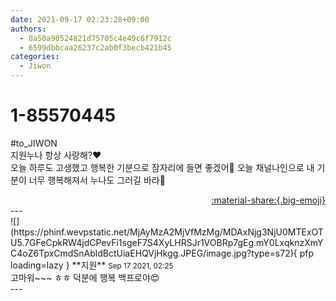```yaml
---
date: 2021-09-17 02:23:28+09:00
authors:
  - 0a50a90524821d75705c4e49c6f7912c
  - 6599dbbcaa26237c2ab0f3becb421b45
categories:
  - Jiwon
---
```


# 1-85570445

<div class="post-container" markdown="1">
<div class="content-container md-sidebar__scrollwrap" markdown="1">

\#to_JIWON<br>지원누나 항상 사랑해?♥️<br>오늘 하루도 고생했고 행복한 기분으로 잠자리에 들면 좋겠어🤗 오늘 채널나인으로 내 기분이 너무 행복해져서 누나도 그러길 바라🐰

</div>
</div>

<div style="text-align: right;" markdown="1">
<a href="https://weverse.io/fromis9/fanpost/1-85570445" style="text-align: right;">:material-share:{.big-emoji}</a>
</div>
---

<div class="comments-container md-sidebar__scrollwrap" markdown="1">
<div class="comment" markdown="1">
<div class='id-container' markdown="1">
![](https://phinf.wevpstatic.net/MjAyMzA2MjVfMzMg/MDAxNjg3NjU0MTExOTU5.7GFeCpkRW4jdCPevFi1sgeF7S4XyLHRSJr1VOBRp7gEg.mY0LxqknzXmYC4oZ6TpxCmdSnAbldBctUiaEHQVjHkgg.JPEG/image.jpg?type=s72){ pfp loading=lazy }
**<span class="artist">지원</span>** <small>Sep 17 2021, 02:25</small><br>
</div>
<div class='comment-body' markdown="1">
고마워~~~ ㅎㅎ 덕분에 행복 백프로야😍 
</div>
</div>
</div>
---
